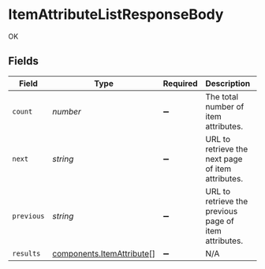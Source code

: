 # ItemAttributeListResponseBody

OK


## Fields

| Field                                                                  | Type                                                                   | Required                                                               | Description                                                            | Example                                                                |
| ---------------------------------------------------------------------- | ---------------------------------------------------------------------- | ---------------------------------------------------------------------- | ---------------------------------------------------------------------- | ---------------------------------------------------------------------- |
| `count`                                                                | *number*                                                               | :heavy_minus_sign:                                                     | The total number of item attributes.                                   | 3                                                                      |
| `next`                                                                 | *string*                                                               | :heavy_minus_sign:                                                     | URL to retrieve the next page of item attributes.                      | https://pokeapi.co/api/v2/item-attribute/?offset=20&limit=20           |
| `previous`                                                             | *string*                                                               | :heavy_minus_sign:                                                     | URL to retrieve the previous page of item attributes.                  |                                                                        |
| `results`                                                              | [components.ItemAttribute](../../models/components/itemattribute.md)[] | :heavy_minus_sign:                                                     | N/A                                                                    |                                                                        |
